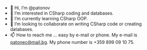 - 👋 Hi, I’m @patonov
- 👀 I’m interested in CSharp coding and databases.
- 🌱 I’m currently learning CSharp OOP.
- 💞️ I’m looking to collaborate on writing CSharp code or creating databases. 
- 📫 How to reach me ... easy by e-mail or phone. My e-mail is patonec@mail.bg. My phone number is +359 899 09 10 75.

<!---
patonov/patonov is a ✨ special ✨ repository because its `README.md` (this file) appears on your GitHub profile.
You can click the Preview link to take a look at your changes.
--->
